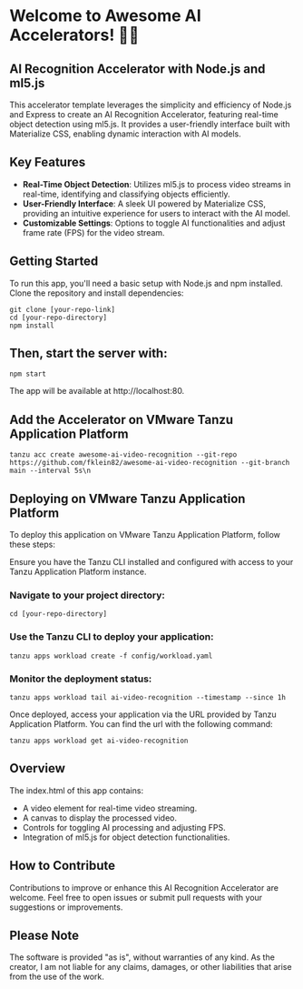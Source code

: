 # Welcome to Awesome AI Accelerators! 🤖🦾

## AI Recognition Accelerator with Node.js and ml5.js

This accelerator template leverages the simplicity and efficiency of Node.js and Express to create an AI Recognition Accelerator, featuring real-time object detection using ml5.js. It provides a user-friendly interface built with Materialize CSS, enabling dynamic interaction with AI models.

## Key Features

- **Real-Time Object Detection**: Utilizes ml5.js to process video streams in real-time, identifying and classifying objects efficiently.
- **User-Friendly Interface**: A sleek UI powered by Materialize CSS, providing an intuitive experience for users to interact with the AI model.
- **Customizable Settings**: Options to toggle AI functionalities and adjust frame rate (FPS) for the video stream.

## Getting Started

To run this app, you'll need a basic setup with Node.js and npm installed. Clone the repository and install dependencies:

```shell
git clone [your-repo-link]
cd [your-repo-directory]
npm install
```

## Then, start the server with:

```shell
npm start
```
The app will be available at http://localhost:80.

## Add the Accelerator on VMware Tanzu Application Platform

```shell
tanzu acc create awesome-ai-video-recognition --git-repo https://github.com/fklein82/awesome-ai-video-recognition --git-branch main --interval 5s\n
```

## Deploying on VMware Tanzu Application Platform
To deploy this application on VMware Tanzu Application Platform, follow these steps:

Ensure you have the Tanzu CLI installed and configured with access to your Tanzu Application Platform instance.

### Navigate to your project directory:

```shell
cd [your-repo-directory]
```
### Use the Tanzu CLI to deploy your application:

```shell
tanzu apps workload create -f config/workload.yaml
```

### Monitor the deployment status:

```shell
tanzu apps workload tail ai-video-recognition --timestamp --since 1h
```

Once deployed, access your application via the URL provided by Tanzu Application Platform. You can find the url with the following command:

```shell
tanzu apps workload get ai-video-recognition
```

## Overview
The index.html of this app contains:

- A video element for real-time video streaming.
- A canvas to display the processed video.
- Controls for toggling AI processing and adjusting FPS.
- Integration of ml5.js for object detection functionalities.

## How to Contribute
Contributions to improve or enhance this AI Recognition Accelerator are welcome. Feel free to open issues or submit pull requests with your suggestions or improvements.

## Please Note
The software is provided "as is", without warranties of any kind. As the creator, I am not liable for any claims, damages, or other liabilities that arise from the use of the work.


